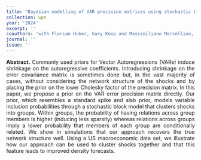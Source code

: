 ```yaml
---
title: "Bayesian modelling of VAR precision matrices using stochastic block networks. [WP](https://arxiv.org/pdf/2407.16349)"
collection: wps
year: '2024'
excerpt: ''
coauthors: 'with Florian Huber, Gary Koop and Massimiliano Marcellino,' 
journal: ''
issue: ''
---
```

<p align="justify"> <b>Abstract.</b> Commonly used priors for Vector Autoregressions (VARs) induce shrinkage on the autoregressive coefficients. Introducing shrinkage on the error covariance matrix is sometimes done but, in the vast majority of cases, without considering the network structure of the shocks and by placing the prior on the lower Cholesky factor of the precision matrix. In this paper, we propose a prior on the VAR error precision matrix directly. Our prior, which resembles a standard spike and slab prior, models variable inclusion probabilities through a stochastic block model that clusters shocks into groups. Within groups, the probability of having relations across group members is higher (inducing less sparsity) whereas relations across groups imply a lower probability that members of each group are conditionally related. We show in simulations that our approach recovers the true network structure well. Using a US macroeconomic data set, we illustrate how our approach can be used to cluster shocks together and that this feature leads to improved density forecasts.
</p>